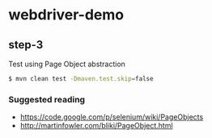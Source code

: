 # webdriver-demo

## step-3
Test using Page Object abstraction

```sh
$ mvn clean test -Dmaven.test.skip=false
```

### Suggested reading
- https://code.google.com/p/selenium/wiki/PageObjects
- http://martinfowler.com/bliki/PageObject.html
